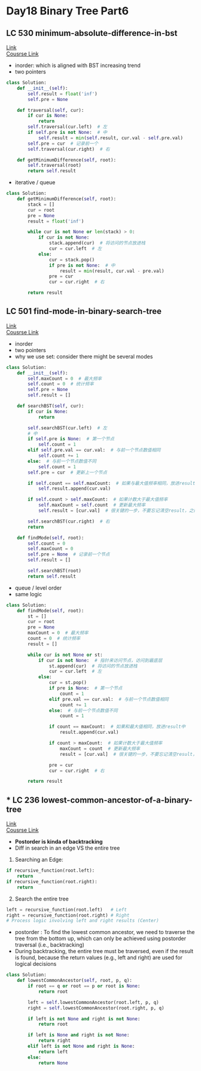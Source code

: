 # Day18 Binary Tree Part6


## LC 530 minimum-absolute-difference-in-bst

[Link](https://leetcode.com/problems/minimum-absolute-difference-in-bst/description/)   
[Cousrse Link](https://programmercarl.com/0530.%E4%BA%8C%E5%8F%89%E6%90%9C%E7%B4%A2%E6%A0%91%E7%9A%84%E6%9C%80%E5%B0%8F%E7%BB%9D%E5%AF%B9%E5%B7%AE.html)    

-  inorder: which is aligned with BST increasing trend
-  two pointers
```python
class Solution:
    def __init__(self):
        self.result = float('inf')
        self.pre = None

    def traversal(self, cur):
        if cur is None:
            return
        self.traversal(cur.left)  # 左
        if self.pre is not None:  # 中
            self.result = min(self.result, cur.val - self.pre.val)
        self.pre = cur  # 记录前一个
        self.traversal(cur.right)  # 右

    def getMinimumDifference(self, root):
        self.traversal(root)
        return self.result
```

- iterative / queue
```python
class Solution:
    def getMinimumDifference(self, root):
        stack = []
        cur = root
        pre = None
        result = float('inf')

        while cur is not None or len(stack) > 0:
            if cur is not None:
                stack.append(cur)  # 将访问的节点放进栈
                cur = cur.left  # 左
            else:
                cur = stack.pop()
                if pre is not None:  # 中
                    result = min(result, cur.val - pre.val)
                pre = cur
                cur = cur.right  # 右

        return result
```

##  LC 501 find-mode-in-binary-search-tree
[Link](https://leetcode.com/problems/find-mode-in-binary-search-tree/description/)   
[Cousrse Link](https://programmercarl.com/0501.%E4%BA%8C%E5%8F%89%E6%90%9C%E7%B4%A2%E6%A0%91%E4%B8%AD%E7%9A%84%E4%BC%97%E6%95%B0.html#%E6%80%9D%E8%B7%AF)


- inorder
- two pointers
- why we use set: consider there might be several modes 
```python
class Solution:
    def __init__(self):
        self.maxCount = 0  # 最大频率
        self.count = 0  # 统计频率
        self.pre = None
        self.result = []

    def searchBST(self, cur):
        if cur is None:
            return

        self.searchBST(cur.left)  # 左
        # 中
        if self.pre is None:  # 第一个节点
            self.count = 1
        elif self.pre.val == cur.val:  # 与前一个节点数值相同
            self.count += 1
        else:  # 与前一个节点数值不同
            self.count = 1
        self.pre = cur  # 更新上一个节点

        if self.count == self.maxCount:  # 如果与最大值频率相同，放进result中
            self.result.append(cur.val)

        if self.count > self.maxCount:  # 如果计数大于最大值频率
            self.maxCount = self.count  # 更新最大频率
            self.result = [cur.val]  # 很关键的一步，不要忘记清空result，之前result里的元素都失效了

        self.searchBST(cur.right)  # 右
        return

    def findMode(self, root):
        self.count = 0
        self.maxCount = 0
        self.pre = None  # 记录前一个节点
        self.result = []

        self.searchBST(root)
        return self.result
```

- queue / level order
- same logic 
```python
class Solution:
    def findMode(self, root):
        st = []
        cur = root
        pre = None
        maxCount = 0  # 最大频率
        count = 0  # 统计频率
        result = []

        while cur is not None or st:
            if cur is not None:  # 指针来访问节点，访问到最底层
                st.append(cur)  # 将访问的节点放进栈
                cur = cur.left  # 左
            else:
                cur = st.pop()
                if pre is None:  # 第一个节点
                    count = 1
                elif pre.val == cur.val:  # 与前一个节点数值相同
                    count += 1
                else:  # 与前一个节点数值不同
                    count = 1

                if count == maxCount:  # 如果和最大值相同，放进result中
                    result.append(cur.val)

                if count > maxCount:  # 如果计数大于最大值频率
                    maxCount = count  # 更新最大频率
                    result = [cur.val]  # 很关键的一步，不要忘记清空result，之前result里的元素都失效了

                pre = cur
                cur = cur.right  # 右

        return result
```

##  * LC 236 lowest-common-ancestor-of-a-binary-tree
[Link](https://leetcode.com/problems/lowest-common-ancestor-of-a-binary-tree/description/)   
[Cousrse Link](https://programmercarl.com/0236.%E4%BA%8C%E5%8F%89%E6%A0%91%E7%9A%84%E6%9C%80%E8%BF%91%E5%85%AC%E5%85%B1%E7%A5%96%E5%85%88.html)

- **Postorder is kinda of backtracking**
- Diff in search in an edge VS the entire tree
1.  Searching an Edge:
```python
if recursive_function(root.left):
    return
if recursive_function(root.right):
    return
```
2. Search the entire tree

   
```python
left = recursive_function(root.left)   # Left
right = recursive_function(root.right) # Right
# Process logic involving left and right results (Center)
```   

- postorder : To find the lowest common ancestor, we need to traverse the tree from the bottom up, which can only be achieved using postorder traversal (i.e., backtracking)
- During backtracking, the entire tree must be traversed, even if the result is found, because the return values (e.g., left and right) are used for logical decisions
```python
class Solution:
    def lowestCommonAncestor(self, root, p, q):
        if root == q or root == p or root is None:
            return root

        left = self.lowestCommonAncestor(root.left, p, q)
        right = self.lowestCommonAncestor(root.right, p, q)

        if left is not None and right is not None:
            return root

        if left is None and right is not None:
            return right
        elif left is not None and right is None:
            return left
        else: 
            return None
```



